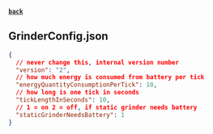 [**`back`**](../Readme.md#configuration)
## GrinderConfig.json
```json lines
{
  // never change this, internal version number
  "version": "2",
  // how much energy is consumed from battery per tick
  "energyQuantityConsumptionPerTick": 10,
  // how long is one tick in seconds
  "tickLengthInSeconds": 10,
  // 1 = on 2 = off, if static grinder needs battery
  "staticGrinderNeedsBattery": 1
}
```
